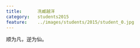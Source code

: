 ```yaml
---
title:		冼臧越洋
category:	students2015
feature:	../images/students/2015/student_0.jpg
---
```

顺为凡，逆为仙。


